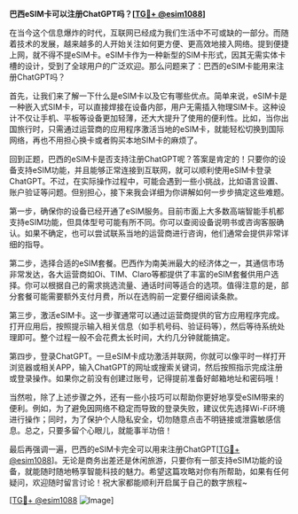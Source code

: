 **巴西eSIM卡可以注册ChatGPT吗？[[TG💪+ @esim1088](https://t.me/s/esim1088)]**

在当今这个信息爆炸的时代，互联网已经成为我们生活中不可或缺的一部分。而随着技术的发展，越来越多的人开始关注如何更方便、更高效地接入网络。提到便捷上网，就不得不提eSIM卡。eSIM卡作为一种新型的SIM卡形式，因其无需实体卡槽的设计，受到了全球用户的广泛欢迎。那么问题来了：巴西的eSIM卡能用来注册ChatGPT吗？

首先，让我们来了解一下什么是eSIM卡以及它有哪些优点。简单来说，eSIM卡是一种嵌入式SIM卡，可以直接焊接在设备内部，用户无需插入物理SIM卡。这种设计不仅让手机、平板等设备更加轻薄，还大大提升了使用的便利性。比如，当你出国旅行时，只需通过运营商的应用程序激活当地的eSIM卡，就能轻松切换到国际网络，再也不用担心换卡或者购买本地SIM卡的麻烦了。

回到正题，巴西的eSIM卡是否支持注册ChatGPT呢？答案是肯定的！只要你的设备支持eSIM功能，并且能够正常连接到互联网，就可以顺利使用eSIM卡登录ChatGPT。不过，在实际操作过程中，可能会遇到一些小挑战，比如语言设置、账户验证等问题。但别担心，接下来我会详细为你讲解如何一步步搞定这些难题。

第一步，确保你的设备已经开通了eSIM服务。目前市面上大多数高端智能手机都支持eSIM功能，但具体型号可能有所不同。你可以查阅设备说明书或咨询客服确认。如果不确定，也可以尝试联系当地的运营商进行咨询，他们通常会提供非常详细的指导。

第二步，选择合适的eSIM套餐。巴西作为南美洲最大的经济体之一，其通信市场非常发达，各大运营商如Oi、TIM、Claro等都提供了丰富的eSIM套餐供用户选择。你可以根据自己的需求挑选流量、通话时间等适合的选项。值得注意的是，部分套餐可能需要额外支付月费，所以在选购前一定要仔细阅读条款。

第三步，激活eSIM卡。这一步骤通常可以通过运营商提供的官方应用程序完成。打开应用后，按照提示输入相关信息（如手机号码、验证码等），然后等待系统处理即可。整个过程一般不会花费太长时间，大约几分钟就能搞定。

第四步，登录ChatGPT。一旦eSIM卡成功激活并联网，你就可以像平时一样打开浏览器或相关APP，输入ChatGPT的网址或搜索关键词，然后按照指示完成注册或登录操作。如果你之前没有创建过账号，记得提前准备好邮箱地址和密码哦！

当然啦，除了上述步骤之外，还有一些小技巧可以帮助你更好地享受eSIM带来的便利。例如，为了避免因网络不稳定而导致的登录失败，建议优先选择Wi-Fi环境进行操作；同时，为了保护个人隐私安全，切勿随意点击不明链接或泄露敏感信息。总之，只要多留个心眼儿，就能事半功倍！

最后再强调一遍，巴西的eSIM卡完全可以用来注册ChatGPT[[TG💪+ @esim1088](https://t.me/s/esim1088)]。无论是商务出差还是休闲旅游，只要你有一部支持eSIM功能的设备，就能随时随地畅享智能科技的魅力。希望这篇攻略对你有所帮助，如果有任何疑问，欢迎随时留言讨论！祝大家都能顺利开启属于自己的数字旅程~

[[TG💪+ @esim1088](https://t.me/s/esim1088) ![Image](https://i.postimg.cc/4NQfJmqS/Snipaste-2025-05-13-00-14-12.png)]